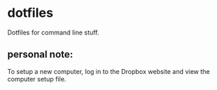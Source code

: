 # dotfiles

Dotfiles for command line stuff.

## personal note:

To setup a new computer, log in to the Dropbox website and view the computer setup file.

